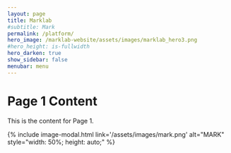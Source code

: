 ```yaml
---
layout: page
title: Marklab
#subtitle: Mark
permalink: /platform/
hero_image: /marklab-website/assets/images/marklab_hero3.png
#hero_height: is-fullwidth
hero_darken: true
show_sidebar: false
menubar: menu
---
```


# Page 1 Content
This is the content for Page 1.

{% include image-modal.html link='/assets/images/mark.png' alt="MARK" style="width: 50%; height: auto;" %}
